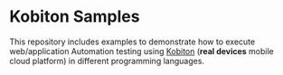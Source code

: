 # Kobiton Samples
This repository includes examples to demonstrate how to execute web/application Automation testing using [Kobiton](https://kobiton.com/) (**real devices** mobile cloud platform) in different programming languages.
